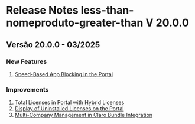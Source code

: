 # Release Notes less-than-nomeproduto-greater-than V 20.0.0

## **Versão 20.0.0 - 03/2025**


### **New Features**

1. [Speed-Based App Blocking in the Portal](Speed-Based-App-Blocking-In-The-Portal.md)

### **Improvements**

1. [Total Licenses in Portal with Hybrid Licenses](Total-Licenses-In-Portal-With-Hybrid-Licenses.md)
2. [Display of Uninstalled Licenses on the Portal](Display-Of-Uninstalled-Licenses-On-The-Portal.md)
3. [Multi-Company Management in Claro Bundle Integration](Multi-Company-Management-In-Claro-Bundle-Integration.md)
